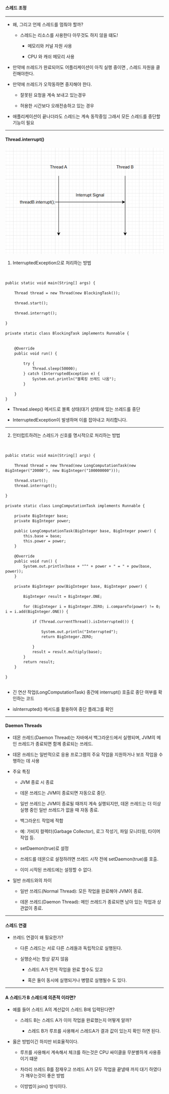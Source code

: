 #### 스레드 조정

---

- 왜, 그리고 언제 스레드를 멈춰야 할까?

  - 스레드는 리소스를 사용한다 아무것도 하지 않을 떄도!

    - 메모리와 커널 자원 사용

    - CPU 와 캐쉬 메모리 사용

- 만약에 쓰레드가 완료되어도 어플리케이션이 아직 실행 중이면 , 스레드 자원을 클린해야한다.

- 만약에 쓰레드가 오작동하면 중지해야 한다.

  - 잘못된 요청을 계속 보내고 있는경우

  - 허용한 시간보다 오래전송하고 있는 경우

- 애플리케이션이 끝나더라도 스레드는 계속 동작중임 그래서 모든 스레드를 중단할 기능이 필요

---

#### Thread.interrupt()

![alt text](/img/스레딩/image.png)

1. InterruptedException으로 처리하는 방법

```


public static void main(String[] args) {

    Thread thread = new Thread(new BlockingTask());

    thread.start();

    thread.interrupt();

}

private static class BlockingTask implements Runnable {


    @Override
    public void run() {

        try {
            Thread.sleep(50000);
        } catch (InterruptedException e) {
            System.out.println("블록킹 쓰레드 나옴");
        }

    }
}

```

- Thread.sleep() 메서드로 블록 상태(대기 상태)에 있는 쓰레드를 중단

- InterruptedException이 발생하며 이를 잡아내고 처리합니다.

---

2. 인터럽트하려는 스레드가 신호를 명시적으로 처리하는 방법

```


public static void main(String[] args) {

    Thread thread = new Thread(new LongComputationTask(new BigInteger("20000"), new BigInteger("100000000")));

    thread.start();
    thread.interrupt();

}

private static class LongComputationTask implements Runnable {

    private BigInteger base;
    private BigInteger power;

    public LongComputationTask(BigInteger base, BigInteger power) {
        this.base = base;
        this.power = power;
    }

    @Override
    public void run() {
        System.out.println(base + "^" + power + " = " + pow(base, power));
    }

    private BigInteger pow(BigInteger base, BigInteger power) {

        BigInteger result = BigInteger.ONE;

        for (BigInteger i = BigInteger.ZERO; i.compareTo(power) != 0; i = i.add(BigInteger.ONE)) {

            if (Thread.currentThread().isInterrupted()) {

                System.out.println("Interrupted");
                return BigInteger.ZERO;

            }
            result = result.multiply(base);
        }
        return result;
    }

}


```

- 긴 연산 작업(LongComputationTask) 중간에 interrupt() 호출로 중단 여부를 확인하는 코드

- isInterrupted() 메서드를 활용하여 중단 플래그를 확인

---

#### Daemon Threads

- 데몬 쓰레드(Daemon Thread)는 자바에서 백그라운드에서 실행되며, JVM의 메인 쓰레드가 종료되면 함께 종료되는 쓰레드.

- 데몬 쓰레드는 일반적으로 응용 프로그램의 주요 작업을 지원하거나 보조 작업을 수행하는 데 사용

- 주요 특징

  - JVM 종료 시 종료

  - 데몬 쓰레드는 JVM이 종료되면 자동으로 중단.

  - 일반 쓰레드는 JVM이 종료될 때까지 계속 실행되지만, 데몬 쓰레드는 더 이상 실행 중인 일반 쓰레드가 없을 때 자동 종료.

  - 백그라운드 작업에 적합

  - 예: 가비지 컬렉터(Garbage Collector), 로그 작성기, 파일 모니터링, 타이머 작업 등.

  - setDaemon(true)로 설정

  - 쓰레드를 데몬으로 설정하려면 쓰레드 시작 전에 setDaemon(true)를 호출.

  - 이미 시작된 쓰레드에는 설정할 수 없다.

- 일반 쓰레드와의 차이

  - 일반 쓰레드(Normal Thread): 모든 작업을 완료해야 JVM이 종료.

  - 데몬 쓰레드(Daemon Thread): 메인 쓰레드가 종료되면 남아 있는 작업과 상관없이 종료.

---

#### 스레드 연결

- 쓰레드 연결이 왜 필요한가?

  - 다른 스레드는 서로 다른 스레들과 독립적으로 실행된다.

  - 실행순서는 항상 같지 않음

    - 스레드 A가 먼저 작업을 완료 할수도 있고

    - 혹은 둘이 동시에 실행되거나 병렬로 실행될수 도 있다.

---

#### A 스레드가 B 스레드에 의존적 이라면?

- 예를 들어 스레드 A의 계산값이 스레드 B에 입력된다면?

  - 스레드 B는 스레드 A가 이미 작업을 완료했는지 어떻게 알까?

    - 스레드 B가 루프를 사용해서 스레드A가 결과 값이 있는지 확인 하면 된다.

- 옳은 방법이긴 하지만 비효율적이다.

  - 루프를 사용해서 계속해서 체크를 하는것은 CPU 싸이클을 무분별하게 사용중이기 떄문

  - 차라리 쓰레드 B를 잠재우고 쓰레드 A가 모두 작업을 끝낼때 까지 대기 하였다가 깨우는것이 좋은 방법

  - 이방법이 join() 방식이다.
